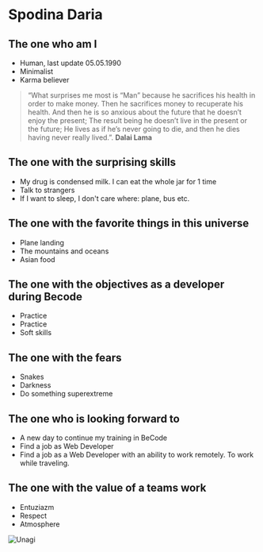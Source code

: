 # Spodina Daria 
## The one who am I 
- Human, last update 05.05.1990
- Minimalist
- Karma believer 

> “What surprises me most is “Man” because he sacrifices his health in order to make money. Then he sacrifices money to recuperate his health. And then he is so anxious about the future that he doesn’t enjoy the present; The result being he doesn’t live in the present or the future; He lives as if he’s never going to die, and then he dies having never really lived.”.
**Dalai Lama** 
 
 ## The one with the surprising skills
- My drug is condensed milk. I can eat the whole jar for 1 time
- Talk to strangers
- If I want to sleep, I don't care where: plane, bus etc.

## The one with the favorite things in this universe
- Plane landing
- The mountains and oceans
- Asian food

## The one with the objectives as a developer during Becode 
- Practice
- Practice
- Soft skills

## The one with the fears 
- Snakes 
- Darkness 
- Do something superextreme

## The one who is looking forward to
- A new day to continue my training in BeCode
- Find a job as Web Developer 
- Find a job as a Web Developer with an ability to work remotely. To work while traveling.

## The one with the value of a teams work 

- Entuziazm
- Respect
- Atmosphere


![Unagi](https://media.giphy.com/media/JOe7JxOiMg61ogl6fH/giphy.gif)
















